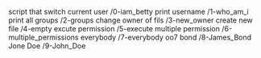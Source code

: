 script that switch current user /0-iam_betty
print username /1-who_am_i
print all groups /2-groups
change owner of fils /3-new_owner
create new file /4-empty
excute permission /5-execute
multiple permission /6-multiple_permissions
everybody /7-everybody
oo7 bond /8-James_Bond
Jone Doe /9-John_Doe
